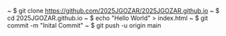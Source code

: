 ~ $ git clone https://github.com/2025JGOZAR/2025JGOZAR.github.io
~ $ cd 2025JGOZAR.github.io
~ $ echo "Hello World" > index.html
~ $ git  commit -m "Inital Commit" 
~ $ git push  -u origin main 

